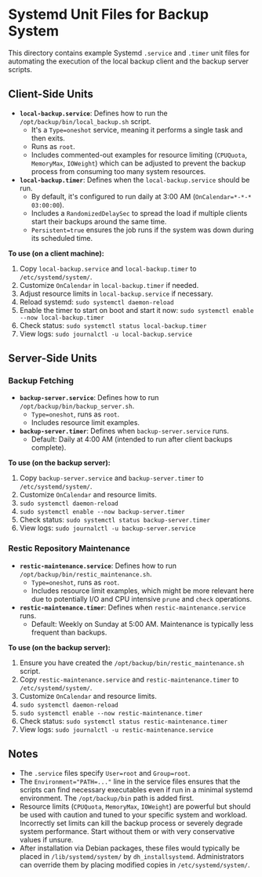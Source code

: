 # Systemd Unit Files for Backup System

This directory contains example Systemd `.service` and `.timer` unit files for automating the execution of the local backup client and the backup server scripts.

## Client-Side Units

* **`local-backup.service`**: Defines how to run the `/opt/backup/bin/local_backup.sh` script.
    * It's a `Type=oneshot` service, meaning it performs a single task and then exits.
    * Runs as `root`.
    * Includes commented-out examples for resource limiting (`CPUQuota`, `MemoryMax`, `IOWeight`) which can be adjusted to prevent the backup process from consuming too many system resources.
* **`local-backup.timer`**: Defines when the `local-backup.service` should be run.
    * By default, it's configured to run daily at 3:00 AM (`OnCalendar=*-*-* 03:00:00`).
    * Includes a `RandomizedDelaySec` to spread the load if multiple clients start their backups around the same time.
    * `Persistent=true` ensures the job runs if the system was down during its scheduled time.

**To use (on a client machine):**

1.  Copy `local-backup.service` and `local-backup.timer` to `/etc/systemd/system/`.
2.  Customize `OnCalendar` in `local-backup.timer` if needed.
3.  Adjust resource limits in `local-backup.service` if necessary.
4.  Reload systemd: `sudo systemctl daemon-reload`
5.  Enable the timer to start on boot and start it now: `sudo systemctl enable --now local-backup.timer`
6.  Check status: `sudo systemctl status local-backup.timer`
7.  View logs: `sudo journalctl -u local-backup.service`

## Server-Side Units

### Backup Fetching

* **`backup-server.service`**: Defines how to run `/opt/backup/bin/backup_server.sh`.
    * `Type=oneshot`, runs as `root`.
    * Includes resource limit examples.
* **`backup-server.timer`**: Defines when `backup-server.service` runs.
    * Default: Daily at 4:00 AM (intended to run after client backups complete).

**To use (on the backup server):**

1.  Copy `backup-server.service` and `backup-server.timer` to `/etc/systemd/system/`.
2.  Customize `OnCalendar` and resource limits.
3.  `sudo systemctl daemon-reload`
4.  `sudo systemctl enable --now backup-server.timer`
5.  Check status: `sudo systemctl status backup-server.timer`
6.  View logs: `sudo journalctl -u backup-server.service`

### Restic Repository Maintenance

* **`restic-maintenance.service`**: Defines how to run `/opt/backup/bin/restic_maintenance.sh`.
    * `Type=oneshot`, runs as `root`.
    * Includes resource limit examples, which might be more relevant here due to potentially I/O and CPU intensive `prune` and `check` operations.
* **`restic-maintenance.timer`**: Defines when `restic-maintenance.service` runs.
    * Default: Weekly on Sunday at 5:00 AM. Maintenance is typically less frequent than backups.

**To use (on the backup server):**

1.  Ensure you have created the `/opt/backup/bin/restic_maintenance.sh` script.
2.  Copy `restic-maintenance.service` and `restic-maintenance.timer` to `/etc/systemd/system/`.
3.  Customize `OnCalendar` and resource limits.
4.  `sudo systemctl daemon-reload`
5.  `sudo systemctl enable --now restic-maintenance.timer`
6.  Check status: `sudo systemctl status restic-maintenance.timer`
7.  View logs: `sudo journalctl -u restic-maintenance.service`

## Notes

* The `.service` files specify `User=root` and `Group=root`.
* The `Environment="PATH=..."` line in the service files ensures that the scripts can find necessary executables even if run in a minimal systemd environment. The `/opt/backup/bin` path is added first.
* Resource limits (`CPUQuota`, `MemoryMax`, `IOWeight`) are powerful but should be used with caution and tuned to your specific system and workload. Incorrectly set limits can kill the backup process or severely degrade system performance. Start without them or with very conservative values if unsure.
* After installation via Debian packages, these files would typically be placed in `/lib/systemd/system/` by `dh_installsystemd`. Administrators can override them by placing modified copies in `/etc/systemd/system/`.

